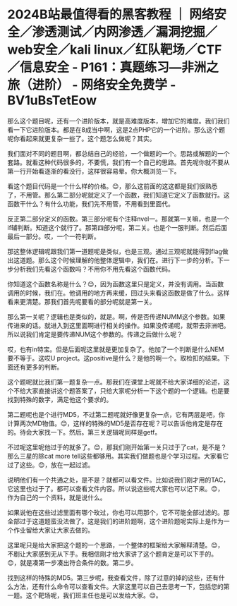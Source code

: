 # 2024B站最值得看的黑客教程 ｜ 网络安全／渗透测试／内网渗透／漏洞挖掘／web安全／kali linux／红队靶场／CTF／信息安全 - P161：真题练习—非洲之旅（进阶） - 网络安全免费学 - BV1uBsTetEow

那么这个题目呢，还有一个进阶版本，就是高难度版本，增加它的难度。我们我们看一下它进阶版本。都是在8成当中啊，这是2点PHP它的一个进阶。那么这个题呢你看起来就更复杂一些了。这个题怎么做呢？其实。

我们面对不同的题目啊，都总结自己的经验，一个做题的一个。思路或解题的一个套路。就看这种代码很多的，不要慌，我们有一个自己的思路。首先呢你就不要从第一行开始看逐渐的看没行，这样很容易晕。你大概浏览一下。

看这个题目代码是一个什么样的价格。😊，那么这前面的这这都是我们很熟悉了，不用管。那么第二部分呢就定义了一个函数，我们知道它定义了函数就行。这函数干什么？有什么功能，我们先不用管，不用看到里面代。

反正第二部分定义的函数。第三部分呢有个注释nvel一。那就第一关嘛，也是一个if辅判断。知道这个就行了。那第四部分呢，第二关。也是个一服判断。然后后面最后一部分。哎，一个一符判断。

那这整体逻辑呢跟我们第一道题呢是类似，也是三观。通过三观呢就能得到flag做出这道题。那么这个时候理解的他整体逻辑中，我们在。进行下一步的分析。下一步分析我们先看这个函数吗？不用你不用先看这个函数代码。

你知道这个函数名称是什么？😊，因为函数这里只是定义，并没有调用。当函数调用的时候，我们在。他调用的地方再来缓，回过头来看这函数是做了什么。这样看来更清楚。那我们首先呢要看的部分呢就是第一关。

那么第一关呢？逻辑也是类似的，就是。啊，传是否传递NUMM这个参数。如果传进来的话。就进入到这里面啊进行相关的操作。如果没传递呢，就带去非洲吧。所以说我们肯定是要传递NUM这个参数的。传递之后做什么呢？

哎，也有in特宝。但是后面呢这里就是更加复杂了。他加了一个判断是什么NEM要不等于。这哎U project。这positive是什么？是他的啊一个。取检扣的结果。下面还有更多的判断。

这个题呢就比我们第一题复杂一点。那我们在课堂上呢就不给大家详细的论述，这个不给大家直接讲这个题答案了，只给大家呢分析一下这个题的一个逻辑。也是要找到特殊的数字，满足他这个要求的。

第二题呢也是个进行MD5，不过第二题呢就好像更复杂一点，它有两层是吧，你计算两次MD物值。😊，这样的特殊的MD5是否存在呢？可以告诉他肯定是存在的。待会大家找一下。然后。第三关逻辑呢同样是getf。

不过呢这里呢他过于的就多了。😊，那我们刚开始第一关只过于了cat，是不是？那么三星的除cat more tell这些都够用。其实我们做题也是个学习过程。大家看它过了这些。😊，放在一起过滤。

说明他们有一个共通之处，是不是？就都可以看文件。比如说我们刚才用的TAC，它这里也过于了。都可以查看文件内容。所以说这些呢大家也可以记下来。😊，作为自己的一个资料，就是说什么。

如果说他在这些过滤里面有哪个玫过，你也可以用那个，它不可能全部过滤的。那全部过于这道题蛮没法做了。这是我们的进阶题啊，这个进阶题呢实际上是作为一个作业留给大家让大家去做的。

这里呢只是给大家把这个题的一个思路，一个整体的框架给大家解释清楚。😊，不剧让大家感到无从下手。我相信刚才给大家讲了这个题肯定是可以下手的。😊，就是凑第一步凑出符合条件的数。第二步。

找到这样的特殊的MD5。第三步呢，我查看文件，除了过意的掉的这些，还有什么方法，还有什么命令可以查看文件。大家这里可以自己去思考一下，包括您的第一题。这个靶场呢，我们班主任也是可以发给大家。😊。

